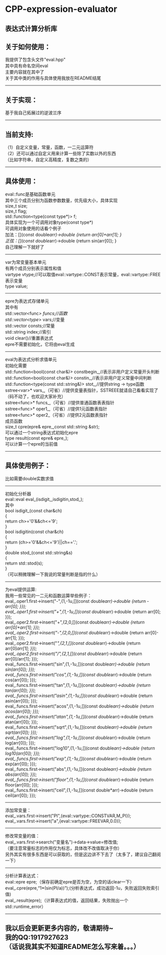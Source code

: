 # CPP-expression-evaluator
表达式计算分析库
-----------------------------------------------
关于如何使用：
----------------------------------------------
我提供了包含头文件"eval.hpp"<br>
其中具有命名空间eval<br>
主要内容就在其中了<br>
关于其中类的作用与具体使用我放在README结尾

-----------------------------------------------
关于实现：
----------------------------------------------
基于我自己拓展过的逆波兰序

---------------------------------------------
当前支持:
----------------------------------------------
  （1）自定义变量，常量，函数，一二元运算符<br>
  （2）还可以通过自定义用来计算一些除了实数以外的东西<br>
  （比如字符串，自定义高精度，复数之类的）
  
------------------------------------------------
具体使用：
----------------------------------------------
eval::func是基础函数单元<br>
其中三个成员分别为函数参数数量，优先级大小，具体实现<br>
size_t size;<br>
size_t flag;<br>
std::function<type(const type*)> f;<br>
具体实现为一个可调用对象type(const type*)<br>
可调用对象使用的话看个例子<br>
加法：[](const double*arr)->double {return arr[0]+arr[1]; }<br>
正弦：[](const double*arr)->double {return sin(arr[0]); }<br>
自己理解一下就好了

----------------------------------------------
var为常变量基本单元<br>
有两个成员分别表示属性和值<br>
vartype vtype;//可以取值eval::vartype::CONST表示常量，eval::vartype::FREE表示变量<br>
type value;

----------------------------------------------
epre为表达式存储单元<br>
其中有<br>
std::vector<func<type>*> funcs;//函数<br>
std::vector<type*> vars;//变量<br>
std::vector<type> consts;//常量<br>
std::string index;//索引<br>
void clear()//重置表达式<br>
epre不需要初始化，它将由eval生成

----------------------------------------------
eval为表达式分析求值单元<br>
初始化需要<br>
std::function<bool(const char&)> constbegin_,//表示非用户定义常量开头判断<br>
std::function<bool(const char&)> constin_,//表示非用户定义常量中间判断<br>
std::function<type(const std::string&)> stot_,//提供string -> type函数<br>
sstree<var<type>>* vars_,（可省）//提供变量表指针，SSTREEE就请自己看看实现了（码不动了，也欢迎大家补充）<br>
sstree<func<type>>* funcs_,（可省）//提供普通函数表表指针<br>
sstree<func<type>>* oper1_,（可省）//提供1元函数表指针<br>
sstree<func<type>>* oper2_（可省）//提供2元函数表指针<br>
成员函数<br>
size_t cpre(epre<type>& epre_,const std::string &str);<br>
可以通过一个string表达式初始化epre<br>
type result(const epre<type>& epre_);<br>
可以计算一个epre的当前值

----------------------------------------------

具体使用例子：
-------------
比如需要double实数求值

------------
初始化分析器<br>
eval::eval<double> eval_(isdigit_,isdigitin,stod_);<br>
其中<br>
bool isdigit_(const char&ch)<br>
{<br>
    return ch>='0'&&ch<='9';<br>
}<br>
bool isdigitin(const char&ch)<br>
{<br>
    return (ch>='0'&&ch<='9')||ch=='.';<br>
}<br>
double stod_(const std::string&s)<br>
{<br>
    return std::stod(s);<br>
}<br>
（可以稍微理解一下我说的常量判断是指的什么）<br>

----------
为eval提供运算:<br>
我用一些常见的一二元和函数运算举些例子：<br>
    eval_.oper1.first->insert("-",{1,-1u,[](const double*arr)->double {return -arr[0]; }});<br>
    eval_.oper1.first->insert("+",{1,-1u,[](const double*arr)->double {return arr[0]; }});<br>
    eval_.oper2.first->insert("+",{2,0,[](const double*arr)->double {return arr[0]+arr[1]; }});<br>
    eval_.oper2.first->insert("-",{2,0,[](const double*arr)->double {return arr[0]-arr[1]; }});<br>
    eval_.oper2.first->insert("*",{2,1,[](const double*arr)->double {return arr[0]*arr[1]; }});<br>
    eval_.oper2.first->insert("/",{2,1,[](const double*arr)->double {return arr[0]/arr[1]; }});<br>
    eval_.funcs.first->insert("sin",{1,-1u,[](const double*arr)->double {return sin(arr[0]); }});<br>
    eval_.funcs.first->insert("cos",{1,-1u,[](const double*arr)->double {return cos(arr[0]); }});<br>
    eval_.funcs.first->insert("tan",{1,-1u,[](const double*arr)->double {return tan(arr[0]); }});<br>
    eval_.funcs.first->insert("asin",{1,-1u,[](const double*arr)->double {return asin(arr[0]); }});<br>
    eval_.funcs.first->insert("acos",{1,-1u,[](const double*arr)->double {return acos(arr[0]); }});<br>
    eval_.funcs.first->insert("atan",{1,-1u,[](const double*arr)->double {return atan(arr[0]); }});<br>
    eval_.funcs.first->insert("sqrt",{1,-1u,[](const double*arr)->double {return sqrt(arr[0]); }});<br>
    eval_.funcs.first->insert("log",{1,-1u,[](const double*arr)->double {return log(arr[0]); }});<br>
    eval_.funcs.first->insert("log10",{1,-1u,[](const double*arr)->double {return log10(arr[0]); }});<br>
    eval_.funcs.first->insert("exp",{1,-1u,[](const double*arr)->double {return exp(arr[0]); }});<br>
    eval_.funcs.first->insert("abs",{1,-1u,[](const double*arr)->double {return abs(arr[0]); }});<br>
    eval_.funcs.first->insert("floor",{1,-1u,[](const double*arr)->double {return floor(arr[0]); }});<br>
    eval_.funcs.first->insert("ceil",{1,-1u,[](const double*arr)->double {return ceil(arr[0]); }});<br>

----------
添加常变量：<br>
    eval_.vars.first->insert("PI",{eval::vartype::CONSTVAR,M_PI});<br>
    eval_.vars.first->insert("a",{eval::vartype::FREEVAR,0.0});<br>

-----------
修改常变量的值：<br>
    eval_.vars.first->search("变量名")->data->value=修改值;<br>
    （要注意常量标志的作用仅为标志，具体改不改值取决于你）<br>
    另外其实有很多东西是可以获取的，但是这边讲不下去了（太多了，建议自己翻阅一下）<br>

-------------
分析计算表达式：<br>
    eval::epre<double> epre;（保存前确定epre是否为空，为空的话clear一下）<br>
    eval_.cpre(epre,“1*(sin(PI/a))”);(分析表达式，成功返回-1u，失败返回失败索引值)<br>
    eval_.result(epre);（计算表达式的值，返回结果，失败抛出一个std::runtime_error）<br>
    
-----------------------------------------------
我以后会更新更多内容的，敬请期待~<br>
我的QQ:1917927623<br>
（话说我其实不知道README怎么写来着。。。）
-----------------------------------------------
